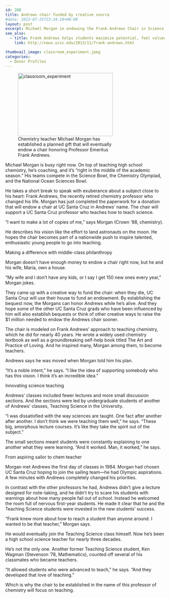 ```yaml
---
id: 208
title: Andrews chair funded by creative source
#date: 2013-07-25T23:34:10+00:00
layout: post
excerpt: Michael Morgan in endowing the Frank Andrews Chair in Science Education hopes to inspire new enthusiastic science teachers
see_also:
  - title: Frank Andrews helps students maximize potential, feel valued
    link: http://news.ucsc.edu/2013/11/frank-andrews.html

thumbnail_image: classroom_experiment.jpeg
categories:
  - Donor Profiles
---
```

<figure id="attachment_209" style="width: 300px" class="wp-caption alignright"><img class="wp-image-209 size-medium" src="http://live-ucsc-giving.pantheonsite.io/wp-content/uploads/2017/08/classroom_experiment-300x200.jpeg" alt="classroom_experiment" width="300" height="200" srcset="https://ucsc-giving.lndo.site/wp-content/uploads/2017/08/classroom_experiment-300x200.jpeg 300w, https://ucsc-giving.lndo.site/wp-content/uploads/2017/08/classroom_experiment.jpeg 640w" sizes="(max-width: 300px) 100vw, 300px" /><figcaption class="wp-caption-text">Chemistry teacher Michael Morgan has established a planned gift that will eventually endow a chair honoring Professor Emeritus Frank Andrews.</figcaption></figure> 

Michael Morgan is busy right now. On top of teaching high school chemistry, he’s coaching, and it’s “right in the middle of the academic season.” His teams compete in the Science Bowl, the Chemistry Olympiad, and the National Ocean Sciences Bowl.

He takes a short break to speak with exuberance about a subject close to his heart: Frank Andrews, the recently retired chemistry professor who changed his life. Morgan has just completed the paperwork for a donation that will endow a chair at UC Santa Cruz in Andrews’ name. The chair will support a UC Santa Cruz professor who teaches how to teach science.

“I want to make a lot of copies of me,” says Morgan (Crown ‘88, chemistry).

He describes his vision like the effort to land astronauts on the moon. He hopes the chair becomes part of a nationwide push to inspire talented, enthusiastic young people to go into teaching.

Making a difference with middle-class philanthropy

Morgan doesn’t have enough money to endow a chair right now, but he and his wife, Maria, own a house.

“My wife and I don’t have any kids, or I say I get 150 new ones every year,” Morgan jokes.

They came up with a creative way to fund the chair: when they die, UC Santa Cruz will use their house to fund an endowment. By establishing the bequest now, the Morgans can honor Andrews while he’s alive. And they hope some of the other UC Santa Cruz grads who have been influenced by him will also establish bequests or think of other creative ways to raise the $1 million needed to endow the Andrews chair sooner.

The chair is modeled on Frank Andrews’ approach to teaching chemistry, which he did for nearly 40 years. He wrote a widely used chemistry textbook as well as a groundbreaking self-help book titled The Art and Practice of Loving. And he inspired many, Morgan among them, to become teachers.

Andrews says he was moved when Morgan told him his plan.

“It’s a noble intent,” he says. “I like the idea of supporting somebody who has this vision. I think it’s an incredible idea.”

Innovating science teaching

Andrews’ classes included fewer lectures and more small discussion sections. And the sections were led by undergraduate students of another of Andrews’ classes, Teaching Science in the University.

“I was dissatisfied with the way sciences are taught. One fact after another after another. I don’t think we were teaching them well,” he says. “These big, amorphous lecture courses. It’s like they take the spirit out of the subject.”

The small sections meant students were constantly explaining to one another what they were learning. “And it worked. Man, it worked,” he says.

From aspiring sailor to chem teacher

Morgan met Andrews the first day of classes in 1984. Morgan had chosen UC Santa Cruz hoping to join the sailing team—he had Olympic aspirations. A few minutes with Andrews completely changed his priorities.

In contrast with the other professors he had, Andrews didn’t give a lecture designed for note-taking, and he didn’t try to scare his students with warnings about how many people fail out of school. Instead he welcomed the room full of nervous first-year students. He made it clear that he and the Teaching Science students were invested in the new students’ success.

“Frank knew more about how to reach a student than anyone around. I wanted to be that teacher,” Morgan says.

He would eventually join the Teaching Science class himself. Now he’s been a high school science teacher for nearly three decades.

He’s not the only one. Another former Teaching Science student, Ken Wagman (Stevenson &#8217;78, Mathematics), counted off several of his classmates who became teachers.

“It allowed students who were advanced to teach,” he says. “And they developed that love of teaching.”

Which is why the chair to be established in the name of this professor of chemistry will focus on teaching.
